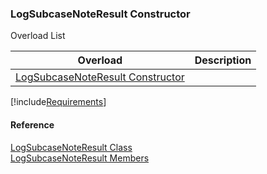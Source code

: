 ﻿### LogSubcaseNoteResult Constructor

Overload List

| Overload | Description |
| --- | --- |
| [LogSubcaseNoteResult Constructor](FChoice.Toolkits.Clarify~FChoice.Toolkits.Clarify.Support.LogSubcaseNoteResult~_ctor().md) |   |

[!include[Requirements](../partials/requirements.md)]



#### Reference

[LogSubcaseNoteResult Class](FChoice.Toolkits.Clarify~FChoice.Toolkits.Clarify.Support.LogSubcaseNoteResult.md)  
[LogSubcaseNoteResult Members](FChoice.Toolkits.Clarify~FChoice.Toolkits.Clarify.Support.LogSubcaseNoteResult_members.md)